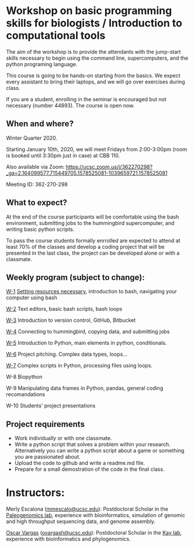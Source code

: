 # Workshop on basic programming skills for biologists / Introduction to computational tools

The aim of the workshop is to provide the attendants with the jump-start skills necessary to begin using the command line, supercomputers, and the python programing language. 

This course is going to be hands-on starting from the basics. We expect every assistant to bring their laptops, and we will go over exercises during class.

If you are a student, enrolling in the seminar is encouraged but not necessary (number 44893). The course is open now.

## When and where?

Winter Quarter 2020.

Starting January 10th, 2020, we will meet Fridays from 2:00-3:00pm (room is booked until 3:30pm just in case) at CBB 110.

Also available via Zoom: https://ucsc.zoom.us/j/362270298?_ga=2.164099577.715449705.1578525081-1039659721.1578525081

Meeting ID: 362-270-298

## What to expect?

At the end of the course participants will be comfortable using the bash environment, submitting jobs to the hummingbird supercomputer, and writing basic python scripts.

To pass the course students formally enrrolled are expected to attend at least 70% of the classes and develop a coding project that will be presented in the last class, the project can be developed alone or with a classmate.

## Weekly program (subject to change):

[W-1](https://github.com/merlyescalona/ucsc-eeb-intro2comptools/tree/master/week_01) [Setting resources necessary](https://github.com/merlyescalona/ucsc-eeb-intro2comptools/tree/master/week_00), introduction to bash, navigating your computer using bash

[W-2](https://github.com/merlyescalona/ucsc-eeb-intro2comptools/tree/master/week_02) Text editors, basic bash scripts, bash loops

[W-3](https://github.com/merlyescalona/ucsc-eeb-intro2comptools/tree/master/week_03) Introduction to version control, GitHub, Bitbucket

[W-4](https://github.com/merlyescalona/ucsc-eeb-intro2comptools/tree/master/week_04) Connecting to hummingbird, copying data, and submitting jobs

[W-5](https://github.com/merlyescalona/ucsc-eeb-intro2comptools/tree/master/week_05) Introduction to Python, main elements in python, conditionals. 

[W-6](https://github.com/merlyescalona/ucsc-eeb-intro2comptools/tree/master/week_06) Project pitching. Complex data types, loops...

[W-7](https://github.com/merlyescalona/ucsc-eeb-intro2comptools/tree/master/week_07) Complex scripts in Python, processing files using loops.

W-8 Biopython

W-9 Manipulating data frames in Python, pandas, general coding recomandations

W-10 Students’ project presentations

## Project requirements

- Work individually or with one classmate.
- Write a python script that solves a problem within your research. Alternatively you can write a python script about a game or something you are passionated about.
- Upload the code to github and write a readme.md file.
- Prepare for a small demostration of the code in the final class.

# Instructors:

Merly Escalona (<mmescalo@ucsc.edu>): Postdoctoral Scholar in the [Paleogenomics lab](https://pgl.soe.ucsc.edu), experience with bioinformatics, simulation of genomic and high throughput sequencing data, and genome assembly.


[Oscar Vargas](http://oscarmvargas.com/) (<ovargash@ucsc.edu>): Postdoctoral Scholar in the [Kay lab](http://kay.eeb.ucsc.edu/), experience with bioinformatics and phylogenomics.







